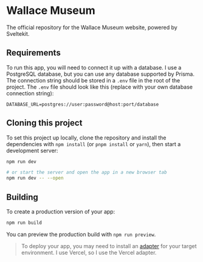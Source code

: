 # Wallace Museum

The official repository for the Wallace Museum website, powered by Sveltekit.

## Requirements

To run this app, you will need to connect it up with a database. I use a PostgreSQL database, but you can use any database supported by Prisma. The connection string should be stored in a `.env` file in the root of the project. The `.env` file should look like this (replace with your own database connection string):

```env
DATABASE_URL=postgres://user:password@host:port/database
```

## Cloning this project

To set this project up locally, clone the repository and install the dependencies with `npm install` (or `pnpm install` or `yarn`), then start a development server:

```bash
npm run dev

# or start the server and open the app in a new browser tab
npm run dev -- --open
```

## Building

To create a production version of your app:

```bash
npm run build
```

You can preview the production build with `npm run preview`.

> To deploy your app, you may need to install an [adapter](https://kit.svelte.dev/docs/adapters) for your target environment. I use Vercel, so I use the Vercel adapter.